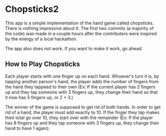 # Chopsticks2

This app is a simple implementation of the hand game called chopsticks. There is nothing impressive about it.
The first two commits (a majority of the code) was made in a couple hours after the contributers were inspired by the energy of a local
hackathon.

The app also does not work. If you want to make it work, go ahead.

## How to Play Chopsticks
Each player starts with one finger up on each hand. Whoever's turn it is, by tapping another person's hand, the player adds the number of 
fingers from the hand they tappeed to their own (Ex: If the current player has 2 fingers up and they tap someone with 3 fingers up, 
they change their hand so that it now has 5 fingers up, or 2 + 3.)

The winner of the game is supposed to get rid of both hands. In order to get rid of a hand, the player must add exactly to 10. If the finger they tap 
makes their total go over 10, they start over with the remainder (Ex: If the player has 8 fingers up and they tap someone with 3 fingers up,
they change their hand to have 1 again).
